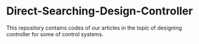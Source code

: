 # Direct-Searching-Design-Controller
This repository contains codes of our articles in the topic of designing controller for some of control systems.
